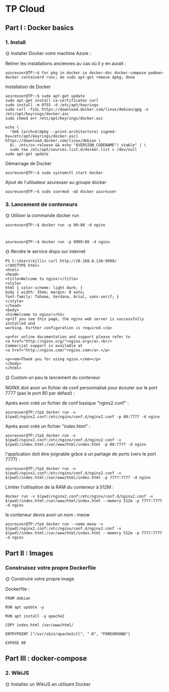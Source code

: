 # TP Cloud

## Part I : Docker basics

### 1. Install

🌞 Installer Docker votre machine Azure :

Retirer les installations anciennes au cas où il y en aurait :

    azureuser@TP:~$ for pkg in docker.io docker-doc docker-compose podman-docker containerd runc; do sudo apt-get remove $pkg; done

Installation de Docker

    azureuser@TP:~$ sudo apt-get update
    sudo apt-get install ca-certificates curl
    sudo install -m 0755 -d /etc/apt/keyrings
    sudo curl -fsSL https://download.docker.com/linux/debian/gpg -o /etc/apt/keyrings/docker.asc
    sudo chmod a+r /etc/apt/keyrings/docker.asc

    echo \
      "deb [arch=$(dpkg --print-architecture) signed-by=/etc/apt/keyrings/docker.asc] https://download.docker.com/linux/debian \
      $(. /etc/os-release && echo "$VERSION_CODENAME") stable" | \
      sudo tee /etc/apt/sources.list.d/docker.list > /dev/null
    sudo apt-get update

Démarrage de Docker

    azureuser@TP:~$ sudo systemctl start docker

Ajout de l'utilsateur azureuser au groupe docker

    azureuser@TP:~$ sudo usermod -aG docker azureuser

### 3. Lancement de conteneurs

🌞 Utiliser la commande docker run

    azureuser@TP:~$ docker run -p 80:80 -d nginx
#
    azureuser@TP:~$ docker run -p 9999:80 -d nginx

🌞 Rendre le service dispo sur internet

    PS C:\Users\killi> curl http://20.168.8.136:9999/
    <!DOCTYPE html>
    <html>
    <head>
    <title>Welcome to nginx!</title>
    <style>
    html { color-scheme: light dark; }
    body { width: 35em; margin: 0 auto;
    font-family: Tahoma, Verdana, Arial, sans-serif; }
    </style>
    </head>
    <body>
    <h1>Welcome to nginx!</h1>
    <p>If you see this page, the nginx web server is successfully installed and
    working. Further configuration is required.</p>

    <p>For online documentation and support please refer to
    <a href="http://nginx.org/">nginx.org</a>.<br/>
    Commercial support is available at
    <a href="http://nginx.com/">nginx.com</a>.</p>

    <p><em>Thank you for using nginx.</em></p>
    </body>
    </html>
    
🌞 Custom un peu le lancement du conteneur

NGINX doit avoir un fichier de conf personnalisé pour écouter sur le port 7777 (pas le port 80 par défaut) :

Après avoir créé un fichier de conf basique "nginx2.conf" :

    azureuser@TP:/tp$ docker run -v $(pwd)/nginx2.conf:/etc/nginx/conf.d/nginx2.conf -p 80:7777 -d nginx

Après avoir créé un fichier "index.html" :

    azureuser@TP:/tp$ docker run -v $(pwd)/nginx2.conf:/etc/nginx/conf.d/nginx2.conf -v $(pwd)/index.html:/var/www/html/index.html -p 80:7777 -d nginx

l'application doit être joignable grâce à un partage de ports (vers le port 7777) :

    azureuser@TP:/tp$ docker run -v $(pwd)/nginx2.conf:/etc/nginx/conf.d/nginx2.conf -v $(pwd)/index.html:/var/www/html/index.html -p 7777:7777 -d nginx

Limiter l'utilisation de la RAM du conteneur à 512M :

    docker run -v $(pwd)/nginx2.conf:/etc/nginx/conf.d/nginx2.conf -v $(pwd)/index.html:/var/www/html/index.html --memory 512m -p 7777:7777 -d nginx

le conteneur devra avoir un nom : meow

    azureuser@TP:/tp$ docker run --name meow -v $(pwd)/nginx2.conf:/etc/nginx/conf.d/nginx2.conf -v $(pwd)/index.html:/var/www/html/index.html --memory 512m -p 7777:7777 -d nginx

## Part II : Images

### Construisez votre propre Dockerfile

🌞 Construire votre propre image

Dockerfile : 

    FROM debian

    RUN apt update -y

    RUN apt install -y apache2

    COPY index.html /var/www/html/

    ENTRYPOINT ["/usr/sbin/apache2ctl", "-D", "FOREGROUND"]
    
    EXPOSE 80

## Part III : docker-compose

### 2. WikiJS

🌞 Installez un WikiJS en utilisant Docker












